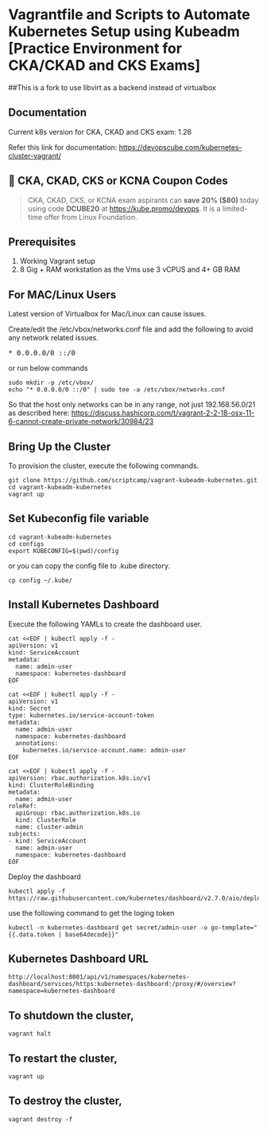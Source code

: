 
# Vagrantfile and Scripts to Automate Kubernetes Setup using Kubeadm [Practice Environment for CKA/CKAD and CKS Exams]

##This is a fork to use libvirt as a backend instead of virtualbox

## Documentation

Current k8s version for CKA, CKAD and CKS exam: 1.26

Refer this link for documentation: https://devopscube.com/kubernetes-cluster-vagrant/

## 🚀 CKA, CKAD, CKS or KCNA Coupon Codes

> CKA, CKAD, CKS, or KCNA exam aspirants can **save 20% ($80)** today using code **DCUBE20** at https://kube.promo/devops. It is a limited-time offer from Linux Foundation.

## Prerequisites

1. Working Vagrant setup
2. 8 Gig + RAM workstation as the Vms use 3 vCPUS and 4+ GB RAM

## For MAC/Linux Users

Latest version of Virtualbox for Mac/Linux can cause issues.

Create/edit the /etc/vbox/networks.conf file and add the following to avoid any network related issues.
<pre>* 0.0.0.0/0 ::/0</pre>

or run below commands

```shell
sudo mkdir -p /etc/vbox/
echo "* 0.0.0.0/0 ::/0" | sudo tee -a /etc/vbox/networks.conf
```

So that the host only networks can be in any range, not just 192.168.56.0/21 as described here:
https://discuss.hashicorp.com/t/vagrant-2-2-18-osx-11-6-cannot-create-private-network/30984/23

## Bring Up the Cluster

To provision the cluster, execute the following commands.

```shell
git clone https://github.com/scriptcamp/vagrant-kubeadm-kubernetes.git
cd vagrant-kubeadm-kubernetes
vagrant up
```
## Set Kubeconfig file variable

```shell
cd vagrant-kubeadm-kubernetes
cd configs
export KUBECONFIG=$(pwd)/config
```

or you can copy the config file to .kube directory.

```shell
cp config ~/.kube/
```

## Install Kubernetes Dashboard

Execute the following YAMLs to create the dashboard user.

```
cat <<EOF | kubectl apply -f -
apiVersion: v1
kind: ServiceAccount
metadata:
  name: admin-user
  namespace: kubernetes-dashboard
EOF
```

```
cat <<EOF | kubectl apply -f -
apiVersion: v1
kind: Secret
type: kubernetes.io/service-account-token
metadata:
  name: admin-user
  namespace: kubernetes-dashboard
  annotations:
    kubernetes.io/service-account.name: admin-user
EOF
```

```
cat <<EOF | kubectl apply -f -
apiVersion: rbac.authorization.k8s.io/v1
kind: ClusterRoleBinding
metadata:
  name: admin-user
roleRef:
  apiGroup: rbac.authorization.k8s.io
  kind: ClusterRole
  name: cluster-admin
subjects:
- kind: ServiceAccount
  name: admin-user
  namespace: kubernetes-dashboard
EOF
```

Deploy the dashboard

```
kubectl apply -f https://raw.githubusercontent.com/kubernetes/dashboard/v2.7.0/aio/deploy/recommended.yaml
```

use the following command to get the loging token

```
kubectl -n kubernetes-dashboard get secret/admin-user -o go-template="{{.data.token | base64decode}}" 
```

## Kubernetes Dashboard URL

```shell
http://localhost:8001/api/v1/namespaces/kubernetes-dashboard/services/https:kubernetes-dashboard:/proxy/#/overview?namespace=kubernetes-dashboard
```
## To shutdown the cluster,

```shell
vagrant halt
```

## To restart the cluster,

```shell
vagrant up
```

## To destroy the cluster,

```shell
vagrant destroy -f
```

